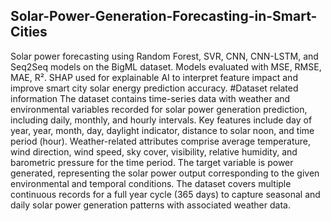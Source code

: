 ## Solar-Power-Generation-Forecasting-in-Smart-Cities
Solar power forecasting using Random Forest, SVR, CNN, CNN-LSTM, and Seq2Seq models on the BigML dataset. Models evaluated with MSE, RMSE, MAE, R². SHAP used for explainable AI to interpret feature impact and improve smart city solar energy prediction accuracy.
#Dataset related information
The dataset contains time-series data with weather and environmental variables recorded for solar power generation prediction, including daily, monthly, and hourly intervals.
Key features include day of year, year, month, day, daylight indicator, distance to solar noon, and time period (hour).
Weather-related attributes comprise average temperature, wind direction, wind speed, sky cover, visibility, relative humidity, and barometric pressure for the time period.
The target variable is power generated, representing the solar power output corresponding to the given environmental and temporal conditions.
The dataset covers multiple continuous records for a full year cycle (365 days) to capture seasonal and daily solar power generation patterns with associated weather data.
